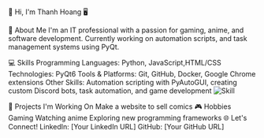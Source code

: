 👋 Hi, I'm Thanh Hoang
🖥️

🌱 About Me
I'm an IT professional with a passion for gaming, anime, and software development.
Currently working on automation scripts,  and task management systems using PyQt.

💻 Skills
Programming Languages: Python, JavaScript,HTML/CSS
Technologies: PyQt6
Tools & Platforms: Git, GitHub, Docker, Google Chrome extensions
Other Skills: Automation scripting with PyAutoGUI, creating custom Discord bots, task automation, and game development
![Skill](https://media.tenor.com/images/44d0f8b1ef164b6c8c6cc0513d77ba8a/tenor.gif)

🔭 Projects I'm Working On
Make a website to sell comics
🎮 Hobbies
Gaming 
Watching anime
Exploring new programming frameworks
🌐 Let's Connect!
LinkedIn: [Your LinkedIn URL]
GitHub: [Your GitHub URL]
